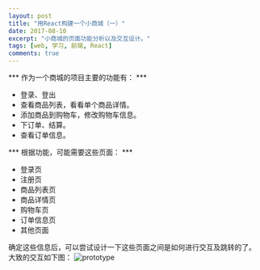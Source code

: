 ```yaml
---
layout: post
title: "用React构建一个小商城（一）"
date: 2017-08-10
excerpt: "小商城的页面功能分析以及交互设计。"
tags: [web, 学习, 前端, React]
comments: true
---
```


*** 作为一个商城的项目主要的功能有： ***
* 登录、登出
* 查看商品列表，看看单个商品详情。
* 添加商品到购物车，修改购物车信息。
* 下订单、结算。
* 查看订单信息。

*** 根据功能，可能需要这些页面： ***
* 登录页
* 注册页
* 商品列表页
* 商品详情页
* 购物车页
* 订单信息页
* 其他页面


确定这些信息后，可以尝试设计一下这些页面之间是如何进行交互及跳转的了。
大致的交互如下图：
![prototype](https://github.com/GoWantong/GoWantong.github.io/tree/master/assets/img/prototype.png)

